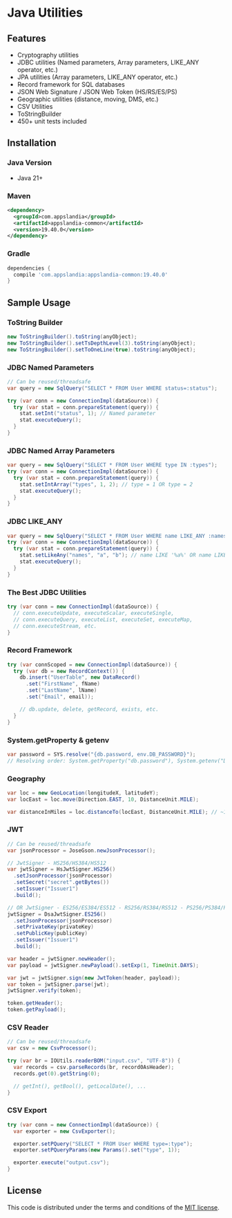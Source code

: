 # Java Utilities

## Features

- Cryptography utilities  
- JDBC utilities (Named parameters, Array parameters, LIKE_ANY operator, etc.)  
- JPA utilities (Array parameters, LIKE_ANY operator, etc.)  
- Record framework for SQL databases  
- JSON Web Signature / JSON Web Token (HS/RS/ES/PS)  
- Geographic utilities (distance, moving, DMS, etc.)  
- CSV Utilities  
- ToStringBuilder  
- 450+ unit tests included  

## Installation

### Java Version

- Java 21+

### Maven

```xml
<dependency>
  <groupId>com.appslandia</groupId>
  <artifactId>appslandia-common</artifactId>
  <version>19.40.0</version>
</dependency>
```

### Gradle

```groovy
dependencies {
  compile 'com.appslandia:appslandia-common:19.40.0'
}
```

## Sample Usage

### ToString Builder

```java
new ToStringBuilder().toString(anyObject);
new ToStringBuilder().setTsDepthLevel(3).toString(anyObject);
new ToStringBuilder().setToOneLine(true).toString(anyObject);
```

### JDBC Named Parameters

```java
// Can be reused/threadsafe
var query = new SqlQuery("SELECT * FROM User WHERE status=:status");

try (var conn = new ConnectionImpl(dataSource)) {
  try (var stat = conn.prepareStatement(query)) {
    stat.setInt("status", 1); // Named parameter
    stat.executeQuery();
  }
}
```

### JDBC Named Array Parameters

```java
var query = new SqlQuery("SELECT * FROM User WHERE type IN :types");
try (var conn = new ConnectionImpl(dataSource)) {
  try (var stat = conn.prepareStatement(query)) {
    stat.setIntArray("types", 1, 2); // type = 1 OR type = 2
    stat.executeQuery();
  }
}
```

### JDBC LIKE_ANY

```java
var query = new SqlQuery("SELECT * FROM User WHERE name LIKE_ANY :names");
try (var conn = new ConnectionImpl(dataSource)) {
  try (var stat = conn.prepareStatement(query)) {
    stat.setLikeAny("names", "a", "b"); // name LIKE '%a%' OR name LIKE '%b%'
    stat.executeQuery();
  }
}
```

### The Best JDBC Utilities

```java
try (var conn = new ConnectionImpl(dataSource)) {
  // conn.executeUpdate, executeScalar, executeSingle, 
  // conn.executeQuery, executeList, executeSet, executeMap,
  // conn.executeStream, etc.
}
```

### Record Framework

```java
try (var connScoped = new ConnectionImpl(dataSource)) {
  try (var db = new RecordContext()) {
    db.insert("UserTable", new DataRecord()
      .set("FirstName", fName)
      .set("LastName", lName)
      .set("Email", email));

    // db.update, delete, getRecord, exists, etc.
  }
}
```

### System.getProperty & getenv

```java
var password = SYS.resolve("{db.password, env.DB_PASSWORD}");
// Resolving order: System.getProperty("db.password"), System.getenv("DB_PASSWORD")
```

### Geography

```java
var loc = new GeoLocation(longitudeX, latitudeY);
var locEast = loc.move(Direction.EAST, 10, DistanceUnit.MILE);

var distanceInMiles = loc.distanceTo(locEast, DistanceUnit.MILE); // ~10 miles
```

### JWT

```java
// Can be reused/threadsafe
var jsonProcessor = JoseGson.newJsonProcessor();

// JwtSigner - HS256/HS384/HS512
var jwtSigner = HsJwtSigner.HS256()
  .setJsonProcessor(jsonProcessor)
  .setSecret("secret".getBytes())
  .setIssuer("Issuer1")
  .build();

// OR JwtSigner - ES256/ES384/ES512 - RS256/RS384/RS512 - PS256/PS384/PS512
jwtSigner = DsaJwtSigner.ES256()
  .setJsonProcessor(jsonProcessor)
  .setPrivateKey(privateKey)
  .setPublicKey(publicKey)
  .setIssuer("Issuer1")
  .build();

var header = jwtSigner.newHeader();
var payload = jwtSigner.newPayload().setExp(1, TimeUnit.DAYS);

var jwt = jwtSigner.sign(new JwtToken(header, payload));
var token = jwtSigner.parse(jwt);
jwtSigner.verify(token);

token.getHeader();
token.getPayload();
```

### CSV Reader

```java
// Can be reused/threadsafe
var csv = new CsvProcessor();

try (var br = IOUtils.readerBOM("input.csv", "UTF-8")) {
  var records = csv.parseRecords(br, record0AsHeader);
  records.get(0).getString(0);

  // getInt(), getBool(), getLocalDate(), ...
}
```

### CSV Export

```java
try (var conn = new ConnectionImpl(dataSource)) {
  var exporter = new CsvExporter();

  exporter.setPQuery("SELECT * FROM User WHERE type=:type");
  exporter.setPQueryParams(new Params().set("type", 1));

  exporter.execute("output.csv");
}
```

## License

This code is distributed under the terms and conditions of the [MIT license](LICENSE).
